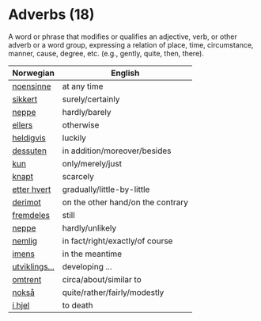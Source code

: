 # Adverbs (18)

A word or phrase that modifies or qualifies an adjective, verb, or other adverb or a word group, expressing a relation of place, time, circumstance, manner, cause, degree, etc. (e.g., gently, quite, then, there).

| Norwegian | English |
| --- | --- |
| [noensinne](https://www.ordnett.no/search?language=no&phrase=noensinne) | at any time |
| [sikkert](https://www.ordnett.no/search?language=no&phrase=sikkert) | surely/certainly |
| [neppe](https://www.ordnett.no/search?language=no&phrase=neppe) | hardly/barely |
| [ellers](https://www.ordnett.no/search?language=no&phrase=ellers) | otherwise |
| [heldigvis](https://www.ordnett.no/search?language=no&phrase=heldigvis) | luckily |
| [dessuten](https://www.ordnett.no/search?language=no&phrase=dessuten) | in addition/moreover/besides |
| [kun](https://www.ordnett.no/search?language=no&phrase=kun) | only/merely/just |
| [knapt](https://www.ordnett.no/search?language=no&phrase=knapt) | scarcely |
| [etter hvert](https://www.ordnett.no/search?language=no&phrase=etter%20hvert) | gradually/little-by-little |
| [derimot](https://www.ordnett.no/search?language=no&phrase=derimot) | on the other hand/on the contrary |
| [fremdeles](https://www.ordnett.no/search?language=no&phrase=fremdeles) | still |
| [neppe](https://www.ordnett.no/search?language=no&phrase=neppe) | hardly/unlikely |
| [nemlig](https://www.ordnett.no/search?language=no&phrase=nemlig) | in fact/right/exactly/of course |
| [imens](https://www.ordnett.no/search?language=no&phrase=imens) | in the meantime |
| [utviklings...](https://www.ordnett.no/search?language=no&phrase=utviklings...) | developing ... |
| [omtrent](https://www.ordnett.no/search?language=no&phrase=omtrent) | circa/about/similar to |
| [nokså](https://www.ordnett.no/search?language=no&phrase=nokså) | quite/rather/fairly/modestly |
| [i hjel](https://www.ordnett.no/search?language=no&phrase=i%20hjel) | to death |

